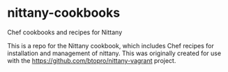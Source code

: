 nittany-cookbooks
===========

Chef cookbooks and recipes for Nittany

This is a repo for the Nittany cookbook, which includes Chef recipes for installation and management of nittany.
This was originally created for use with the https://github.com/btopro/nittany-vagrant project.
